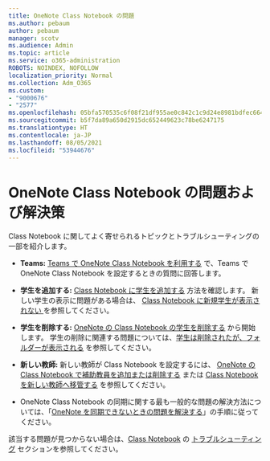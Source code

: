 ```yaml
---
title: OneNote Class Notebook の問題
ms.author: pebaum
author: pebaum
manager: scotv
ms.audience: Admin
ms.topic: article
ms.service: o365-administration
ROBOTS: NOINDEX, NOFOLLOW
localization_priority: Normal
ms.collection: Adm_O365
ms.custom:
- "9000676"
- "2577"
ms.openlocfilehash: 05bfa570535c6f08f21df955ae0c842c1c9d24e8981bdfec6642c1a1729d68f8
ms.sourcegitcommit: b5f7da89a650d2915dc652449623c78be6247175
ms.translationtype: HT
ms.contentlocale: ja-JP
ms.lasthandoff: 08/05/2021
ms.locfileid: "53944676"
---
```

# <a name="onenote-class-notebook-issues-and-resolutions"></a>OneNote Class Notebook の問題および解決策

Class Notebook に関してよく寄せられるトピックとトラブルシューティングの一部を紹介します。

- **Teams:** [Teams で OneNote Class Notebook を利用する](https://support.office.com/article/bd77f11f-27cd-4d41-bfbd-2b11799f1440) で、Teams で OneNote Class Notebook を設定するときの質問に回答します。

- **学生を追加する:** [Class Notebook に学生を追加する](https://support.office.com/article/149882af-506a-4689-9fee-39309b97aae8) 方法を確認します。 新しい学生の表示に問題がある場合は、 [Class Notebook に新規学生が表示されない ](https://support.office.com/article/4da02c45-b435-4af1-921b-51b8ee40e1c9) を参照してください。

- **学生を削除する:** [OneNote の Class Notebook の学生を削除する](https://support.office.com/article/86dcf019-408f-4de8-8055-eb61f1578c3c) から開始します。 学生の削除に関連する問題については、[学生は削除されたが、フォルダーが表示される](https://support.office.com/article/0ed81eaa-c14a-436f-bb6f-ce95f130cc71) を参照してください。

- **新しい教師:** 新しい教師が Class Notebook を設定するには、 [OneNote の Class Notebook で補助教員を追加または削除する](https://support.office.com/article/fdcb870b-49a7-4a14-9ea6-d817f88026f8) または [Class Notebook を新しい教師へ移管する](https://support.office.com/article/84ef5d4a-0eec-4d5b-bc22-1317bc3b9027) を参照してください。

- OneNote Class Notebook の同期に関する最も一般的な問題の解決方法については、「[OneNote を同期できないときの問題を解決する](https://support.office.com/article/Fix-issues-when-you-can-t-sync-OneNote-299495ef-66d1-448f-90c1-b785a6968d45)」の手順に従ってください。

該当する問題が見つからない場合は、[Class Notebook](https://support.office.com/article/class-notebook-ee70aff9-52e8-449f-be6a-7cbc1d65eaea) の [トラブルシューティング](https://support.office.com/article/class-notebook-ee70aff9-52e8-449f-be6a-7cbc1d65eaea#ID0EAABAAA=Manage&ID0EABAAA=Troubleshoot) セクションを参照してください。 


